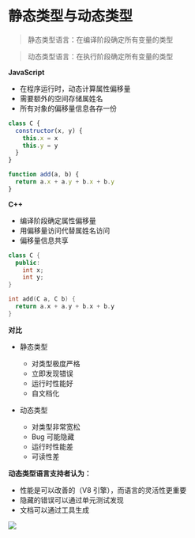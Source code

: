 # 静态类型与动态类型


> 静态类型语言：在编译阶段确定所有变量的类型

> 动态类型语言：在执行阶段确定所有变量的类型


**JavaScript**

* 在程序运行时，动态计算属性偏移量
* 需要额外的空间存储属姓名
* 所有对象的偏移量信息各存一份

```js
class C {
  constructor(x, y) {
    this.x = x
    this.y = y
  }
}

function add(a, b) {
  return a.x + a.y + b.x + b.y
}
```


**C++**

* 编译阶段确定属性偏移量
* 用偏移量访问代替属姓名访问
* 偏移量信息共享

```cpp
class C {
  public:
    int x;
    int y;
}

int add(C a, C b) {
  return a.x + a.y + b.x + b.y
}
```


**对比**

* 静态类型
	* 对类型极度严格
	* 立即发现错误
	* 运行时性能好
	* 自文档化

* 动态类型
	* 对类型非常宽松
	* Bug 可能隐藏
	* 运行时性能差
	* 可读性差


**动态类型语言支持者认为：**

* 性能是可以改善的（V8 引擎），而语言的灵活性更重要
* 隐藏的错误可以通过单元测试发现
* 文档可以通过工具生成


![](https://tva1.sinaimg.cn/large/007S8ZIlly1ge1sc5ak09j31en0rzwle.jpg)

